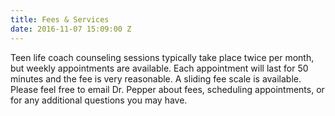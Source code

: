```yaml
---
title: Fees & Services
date: 2016-11-07 15:09:00 Z
---
```


Teen life coach counseling sessions typically take place twice per month, but weekly appointments are available. Each appointment will last for 50 minutes and the fee is very reasonable. A sliding fee scale is available. Please feel free to email Dr. Pepper about fees, scheduling appointments, or for any additional questions you may have.